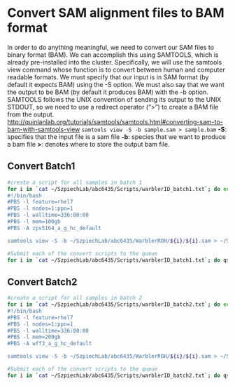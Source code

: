 
# Convert SAM alignment files to BAM format
In order to do anything meaningful, we need to convert our SAM files to binary format (BAM). We can accomplish this using SAMTOOLS, which is already pre-installed into the cluster. Specifically, we will use the samtools view command whose function is to convert between human and computer readable formats. We must specify that our input is in SAM format (by default it expects BAM) using the -S option. We must also say that we want the output to be BAM (by default it produces BAM) with the -b option. SAMTOOLS follows the UNIX convention of sending its output to the UNIX STDOUT, so we need to use a redirect operator (“>”) to create a BAM file from the output. http://quinlanlab.org/tutorials/samtools/samtools.html#converting-sam-to-bam-with-samtools-view
`
samtools view -S -b sample.sam > sample.bam
`
**-S**: specifies that the input file is a sam file
**-b**: species that we want to produce a bam file
**>**: denotes where to store the output bam file. 

## Convert Batch1 
```bash
#create a script for all samples in batch 1
for i in `cat ~/SzpiechLab/abc6435/Scripts/warblerID_batch1.txt`; do echo "
#!/bin/bash
#PBS -l feature=rhel7
#PBS -l nodes=1:ppn=1
#PBS -l walltime=336:00:00
#PBS -l mem=100gb
#PBS -A zps5164_a_g_hc_default

samtools view -S -b ~/SzpiechLab/abc6435/WarblerROH/${i}/${i}.sam > ~/SzpiechLab/abc6435/WarblerROH/${i}/${i}.bam" >> ~/SzpiechLab/abc6435/WarblerROH/${i}/${i}_convert.bash; done

#Submit each of the convert scripts to the queue
for i in `cat ~/SzpiechLab/abc6435/Scripts/warblerID_batch1.txt`; do qsub ~/SzpiechLab/abc6435/WarblerROH/${i}/${i}_convert.bash; done
```
## Convert Batch2
```bash
#create a script for all samples in batch 2
for i in `cat ~/SzpiechLab/abc6435/Scripts/warblerID_batch2.txt`; do echo "
#!/bin/bash
#PBS -l feature=rhel7
#PBS -l nodes=1:ppn=1
#PBS -l walltime=336:00:00
#PBS -l mem=200gb
#PBS -A wff3_a_g_hc_default

samtools view -S -b ~/SzpiechLab/abc6435/WarblerROH/${i}/${i}.sam > ~/SzpiechLab/abc6435/WarblerROH/${i}/${i}.bam" >> ~/SzpiechLab/abc6435/WarblerROH/${i}/${i}_convert.bash; done

#Submit each of the convert scripts to the queue
for i in `cat ~/SzpiechLab/abc6435/Scripts/warblerID_batch2.txt`; do qsub ~/SzpiechLab/abc6435/WarblerROH/${i}/${i}_convert.bash; done
```



